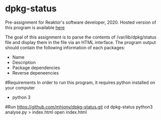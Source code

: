 # dpkg-status
Pre-assignment for Reaktor's software developer, 2020. Hosted version of this program is available [here](https://mahmudul-dpkg.herokuapp.com/)

The goal of this assignment is to parse the contents of /var/lib/dpkg/status file and display them in the file via an HTML interface. The program output should contain the following information of each packages:

- Name
- Description
- Package dependencies
- Reverse depeneencies

#Requirements
In order to run this program, it requires python installed on your computer
- python 3

#Run
https://github.com/mhjony/dpkg-status.git
cd dpkg-status
python3 analyse.py > index.html
open index.html
